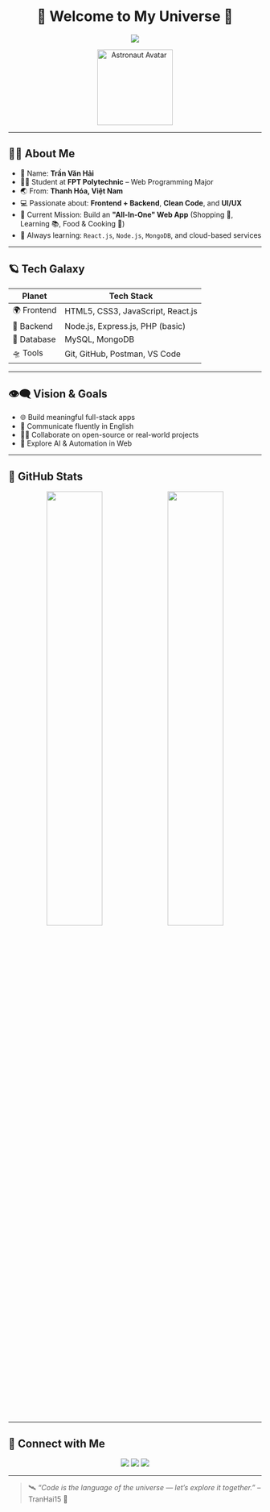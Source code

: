<!-- Banner background -->

<h1 align="center">🌌 Welcome to My Universe 🌌</h1>
<p align="center">
  <img src="https://readme-typing-svg.demolab.com?font=Orbitron&size=24&duration=3000&color=00FFFF&center=true&vCenter=true&width=500&lines=Hi+I'm+Tran+Van+Hai;Web+Developer+from+Vietnam;Let's+build+something+awesome!" />
</p>

<p align="center">
  <img src="https://i.pinimg.com/originals/fd/e9/e8/fde9e8ba1695edb37c19f1de2e6a33a3.gif" width="150" alt="Astronaut Avatar" />
</p>

---

## 👨‍🚀 About Me

- 🌠 Name: **Trần Văn Hải**  
- 🧑‍🎓 Student at **FPT Polytechnic** – Web Programming Major  
- 🌏 From: **Thanh Hóa, Việt Nam**  
- 💻 Passionate about: **Frontend + Backend**, **Clean Code**, and **UI/UX**  
- 🚀 Current Mission: Build an **"All-In-One" Web App** (Shopping 🛒, Learning 📚, Food & Cooking 🍲)  
- 🧠 Always learning: `React.js`, `Node.js`, `MongoDB`, and cloud-based services  

---

## 🪐 Tech Galaxy

| Planet | Tech Stack |
|--------|------------|
| 🌍 Frontend | HTML5, CSS3, JavaScript, React.js |
| 🌌 Backend | Node.js, Express.js, PHP (basic) |
| 🌠 Database | MySQL, MongoDB |
| 🛸 Tools | Git, GitHub, Postman, VS Code |

---

## 👁️‍🗨️ Vision & Goals

- 🌐 Build meaningful full-stack apps  
- 💬 Communicate fluently in English  
- 👨‍💻 Collaborate on open-source or real-world projects  
- 🧩 Explore AI & Automation in Web  

---

## 🌟 GitHub Stats

<p align="center">
  <img src="https://github-readme-stats.vercel.app/api?username=TranHai15&show_icons=true&theme=tokyonight" width="47%" />
  <img src="https://github-readme-stats.vercel.app/api/top-langs/?username=TranHai15&layout=compact&theme=tokyonight" width="47%" />
</p>

---

## 📡 Connect with Me

<p align="center">
  <a href="mailto:your-email@example.com"><img src="https://img.shields.io/badge/Gmail-D14836?style=for-the-badge&logo=gmail&logoColor=white"></a>
  <a href="https://www.facebook.com/yourusername"><img src="https://img.shields.io/badge/Facebook-1877F2?style=for-the-badge&logo=facebook&logoColor=white"></a>
  <a href="https://github.com/TranHai15"><img src="https://img.shields.io/badge/GitHub-000?style=for-the-badge&logo=github&logoColor=white"></a>
</p>

---

> 🛰️ *“Code is the language of the universe — let’s explore it together.”* – TranHai15 🚀
